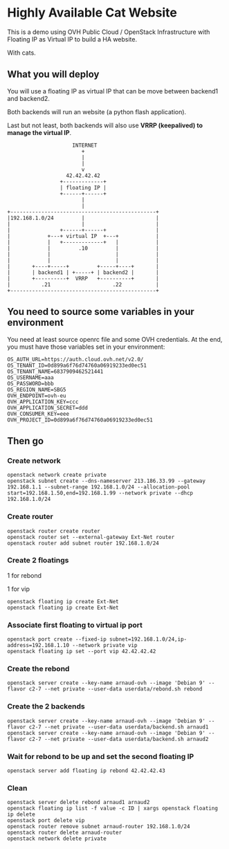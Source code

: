 # Highly Available Cat Website

This is a demo using OVH Public Cloud / OpenStack Infrastructure with Floating IP as Virtual IP to build a HA website.

With cats.

## What you will deploy

You will use a floating IP as virtual IP that can be move between backend1 and backend2.

Both backends will run an website (a python flash application).

Last but not least, both backends will also use **VRRP (keepalived) to manage the virtual IP**.


```
                     INTERNET
                        +
                        |
                        |
                        v
                   42.42.42.42
                 +-------------+
                 | floating IP |
                 +------+------+
                        |
                        |
+-----------------------------------------------+
|192.168.1.0/24         |                       |
|                       |                       |
|                +------+------+                |
|            +---+ virtual IP  +---+            |
|            |   +-------------+   |            |
|            |         .10         |            |
|            |                     |            |
|            |                     |            |
|       +----+-----+         +-----+----+       |
|       | backend1 | +-----+ | backend2 |       |
|       +----------+  VRRP   +----------+       |
|          .21                    .22           |
+-----------------------------------------------+

```


## You need to source some variables in your environment
You need at least source openrc file and some OVH credentials.
At the end, you must have those variables set in your environment:

    OS_AUTH_URL=https://auth.cloud.ovh.net/v2.0/
    OS_TENANT_ID=0d899a6f76d74760a06919233ed0ec51
    OS_TENANT_NAME=6837909462521441
    OS_USERNAME=aaa
    OS_PASSWORD=bbb
    OS_REGION_NAME=SBG5
    OVH_ENDPOINT=ovh-eu
    OVH_APPLICATION_KEY=ccc
    OVH_APPLICATION_SECRET=ddd
    OVH_CONSUMER_KEY=eee
    OVH_PROJECT_ID=0d899a6f76d74760a06919233ed0ec51


## Then go

### Create network
    openstack network create private
    openstack subnet create --dns-nameserver 213.186.33.99 --gateway 192.168.1.1 --subnet-range 192.168.1.0/24 --allocation-pool start=192.168.1.50,end=192.168.1.99 --network private --dhcp 192.168.1.0/24

### Create router
    openstack router create router
    openstack router set --external-gateway Ext-Net router
    openstack router add subnet router 192.168.1.0/24

### Create 2 floatings
1 for rebond

1 for vip

    openstack floating ip create Ext-Net
    openstack floating ip create Ext-Net

### Associate first floating to virtual ip port
    openstack port create --fixed-ip subnet=192.168.1.0/24,ip-address=192.168.1.10 --network private vip
    openstack floating ip set --port vip 42.42.42.42

### Create the rebond
    openstack server create --key-name arnaud-ovh --image 'Debian 9' --flavor c2-7 --net private --user-data userdata/rebond.sh rebond

### Create the 2 backends
    openstack server create --key-name arnaud-ovh --image 'Debian 9' --flavor c2-7 --net private --user-data userdata/backend.sh arnaud1
    openstack server create --key-name arnaud-ovh --image 'Debian 9' --flavor c2-7 --net private --user-data userdata/backend.sh arnaud2

### Wait for rebond to be up and set the second floating IP
    openstack server add floating ip rebond 42.42.42.43

### Clean
    openstack server delete rebond arnaud1 arnaud2
    openstack floating ip list -f value -c ID | xargs openstack floating ip delete
    openstack port delete vip
    openstack router remove subnet arnaud-router 192.168.1.0/24
    openstack router delete arnaud-router
    openstack network delete private
